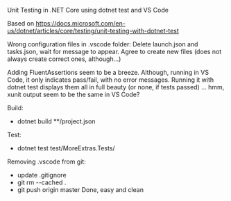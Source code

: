 Unit Testing in .NET Core using dotnet test and VS Code 

Based on https://docs.microsoft.com/en-us/dotnet/articles/core/testing/unit-testing-with-dotnet-test

Wrong configuration files in .vscode folder:
  Delete launch.json and tasks.json, wait for message to appear. 
  Agree to create new files (does not always create correct ones, although...)

Adding FluentAssertions seem to be a breeze. 
Although, running in VS Code, it only indicates pass/fail, with no error messages.
Running it with dotnet test displays them all in full beauty (or none, if tests passed)
... hmm, xunit output seem to be the same in VS Code?

Build:
- dotnet build **/project.json

Test:
- dotnet test test/MoreExtras.Tests/

Removing .vscode from git:
- update .gitignore
- git rm --cached .
- git push origin master
Done, easy and clean
